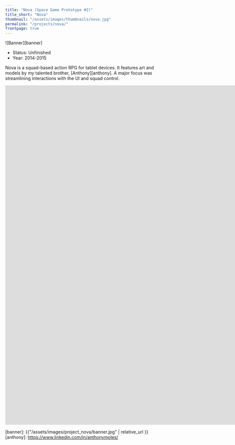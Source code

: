 ```yaml
---
title: "Nova (Space Game Prototype #2)"
title_short: "Nova"
thumbnail: "/assets/images/thumbnails/nova.jpg"
permalink: "/projects/nova/"
frontpage: true
---
```


![Banner][banner]

- Status: Unfinished
- Year: 2014-2015

Nova is a squad-based action RPG for tablet devices. It features art and models by my talented brother, [Anthony][anthony]. A major focus was streamlining interactions with the UI and squad control.

<div class="responsive-container">
<iframe width="1920" height="1080" src="https://www.youtube.com/embed/xZELuhMO9es?vq=hd1080&amp;rel=0" frameborder="0" allowfullscreen></iframe>
</div>

[banner]: {{"/assets/images/project_nova/banner.jpg" | relative_url }}
[anthony]: https://www.linkedin.com/in/anthonymoles/